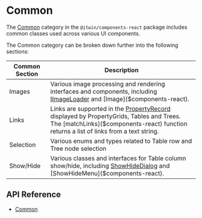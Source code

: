 # Common

The [Common]($components-react:Common) category in the `@itwin/components-react` package includes
common classes used across various UI components.

The Common category can be broken down further into the following sections:

|Common Section|Description
|-----|-----
|Images|Various image processing and rendering interfaces and components, including [IImageLoader]($components-react) and [Image]($components-react).
|Links|Links are supported in the [PropertyRecord]($appui-abstract) displayed by PropertyGrids, Tables and Trees. The [matchLinks]($components-react) function returns a list of links from a text string.
|Selection|Various enums and types related to Table row and Tree node selection
|Show/Hide| Various classes and interfaces for Table column show/hide, including [ShowHideDialog]($components-react) and [ShowHideMenu]($components-react).

## API Reference

- [Common]($components-react:Common)
